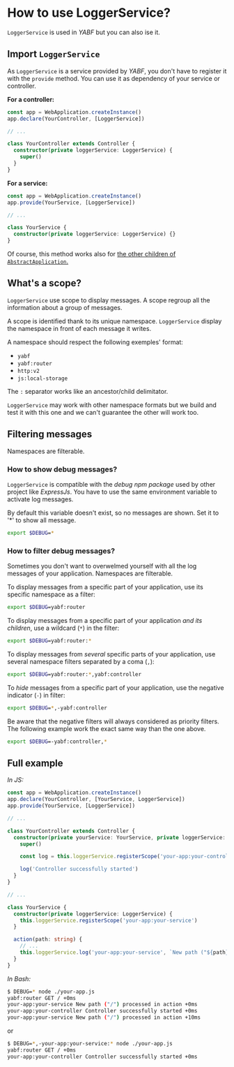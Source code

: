 # How to use LoggerService?

`LoggerService` is used in *YABF* but you can also ise it.

## Import `LoggerService`

As `LoggerService` is a service provided by *YABF*, you don't have to register it with the `provide` method. You can use it as dependency of your service or controller.

**For a controller:**

```ts
const app = WebApplication.createInstance()
app.declare(YourController, [LoggerService])

// ...

class YourController extends Controller {
  constructor(private loggerService: LoggerService) {
    super()
  }
}
```

**For a service:**

```ts
const app = WebApplication.createInstance()
app.provide(YourService, [LoggerService])

// ...

class YourService {
  constructor(private loggerService: LoggerService) {}
}
```

Of course, this method works also for [the other children of `AbstractApplication`.](./create-new-application-type.md)

## What's a scope?

`LoggerService` use scope to display messages. A scope regroup all the information about a group of messages.

A scope is identified thank to its unique namespace. `LoggerService` display the namespace in front of each message it writes.

A namespace should respect the following exemples' format:

- `yabf`
- `yabf:router`
- `http:v2`
- `js:local-storage`

The `:` separator works like an ancestor/child delimitator.

`LoggerService` may work with other namespace formats but we build and test it with this one and we can't guarantee the other will work too.

## Filtering messages

Namespaces are filterable.

### How to show debug messages?

`LoggerService` is compatible with the *debug npm package* used by other project like *ExpressJs*. You have to use the same environment variable to activate log messages.

By default this variable doesn't exist, so no messages are shown. Set it to '*' to show all message.

```bash
export $DEBUG=*
```

### How to filter debug messages?

Sometimes you don't want to overwelmed yourself with all the log messages of your application. Namespaces are filterable.

To display messages from a specific part of your application, use its specific namespace as a filter:

```bash
export $DEBUG=yabf:router
```

To display messages from a specific part of your application *and its children*, use a wildcard (`*`) in the filter:

```bash
export $DEBUG=yabf:router:*
```

To display messages from *several* specific parts of your application, use several namespace filters separated by a coma (`,`):

```bash
export $DEBUG=yabf:router:*,yabf:controller
```

To *hide* messages from a specific part of your application, use the negative indicator (`-`) in filter:

```bash
export $DEBUG=*,-yabf:controller
```

Be aware that the negative filters will always considered as priority filters. The following example work the exact same way than the one above.

```bash
export $DEBUG=-yabf:controller,*
```

## Full example

*In JS:*

```ts
const app = WebApplication.createInstance()
app.declare(YourController, [YourService, LoggerService])
app.provide(YourService, [LoggerService])

// ...

class YourController extends Controller {
  constructor(private yourService: YourService, private loggerService: LoggerService) {
    super()

    const log = this.loggerService.registerScope('your-app:your-controller')

    log('Controller successfully started')
  }
}

// ...

class YourService {
  constructor(private loggerService: LoggerService) {
    this.loggerService.registerScope('your-app:your-service')
  }

  action(path: string) {
    // ...
    this.loggerService.log('your-app:your-service', `New path ("${path}") processed in action`)
  }
}
```

*In Bash:*

```bash
$ DEBUG=* node ./your-app.js
yabf:router GET / +0ms
your-app:your-service New path ("/") processed in action +0ms
your-app:your-controller Controller successfully started +0ms
your-app:your-service New path ("/") processed in action +10ms
```

or

```bash
$ DEBUG=*,-your-app:your-service:* node ./your-app.js
yabf:router GET / +0ms
your-app:your-controller Controller successfully started +0ms
```
